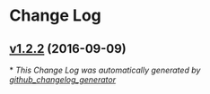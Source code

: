 # Change Log

## [v1.2.2](https://github.com/abatiz/case-modules-logger/tree/v1.2.2) (2016-09-09)


\* *This Change Log was automatically generated by [github_changelog_generator](https://github.com/skywinder/Github-Changelog-Generator)*